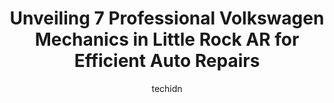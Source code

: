---
layout: ampstory
image: https://images.unsplash.com/photo-1625078995475-24378c4d611b?ixlib=rb-4.0.3&ixid=MnwxMjA3fDB8MHxwaG90by1wYWdlfHx8fGVufDB8fHx8&auto=format&fit=crop&w=640&h=853&q=80
author: techidn
featured: false
description: Looking for reliable and skilled Volkswagen Mechanic in Little Rock AR, USA? Your search ends here with the 7 best Volkswagen Mechanic in town. With their expertise and commitment to deliver
title: Unveiling 7 Professional Volkswagen Mechanics in Little Rock AR for Efficient Auto Repairs
cover:
   title: Unveiling 7 Professional Volkswagen Mechanics in Little Rock AR for Efficient Auto Repairs
   subtitle: Rickpate
   background: https://images.unsplash.com/photo-1625078995475-24378c4d611b?ixlib=rb-4.0.3&ixid=MnwxMjA3fDB8MHxwaG90by1wYWdlfHx8fGVufDB8fHx8&auto=format&fit=crop&w=640&h=853&q=80

pages: 
 - layout: thirds
   top: <h1>#1 Volkswagen of Little Rock</h1>
   bottom: "<p>Great experience. Fastest car buying EVER! Was in and out from test drive to signing papers in 1.5 hours! Unheard of!! Kareem, my salesman, was lovely, personable and hel</p>"
   background: https://www.knot35.com/toplist/wp-content/uploads/2023/06/best-volkswagen-mechanic-1-in-little-rock-ar-1685836482.jpeg
   backgroundblur: true
 - layout: thirds
   top: <h1>#2 922 Automotive Argenta</h1>
   bottom: "<p>425 Gum St, North Little Rock, AR 72114, United States</p>"
   background: https://www.knot35.com/toplist/wp-content/uploads/2023/06/best-volkswagen-mechanic-2-in-little-rock-ar-1685836482.jpeg
   cta:
      link: https://www.knot35.com/toplist/unveiling-7-professional-volkswagen-mechanics-in-little-rock-ar-for-efficient-auto-repairs/
      text: Unveiling 7 Professional Volkswagen Mechanics in Little Rock AR for Efficient Auto Repairs
 - layout: thirds
   top: <h1>#3 Smart Bubble Mobile Auto/Body Repair Shop</h1>
   bottom: "<p>3400 S Bowman Rd, Little Rock, AR 72211, United States</p>"
   background: https://www.knot35.com/toplist/wp-content/uploads/2023/06/best-volkswagen-mechanic-3-in-little-rock-ar-1685836483.jpeg
   cta:
      link: https://www.knot35.com/toplist/unveiling-7-professional-volkswagen-mechanics-in-little-rock-ar-for-efficient-auto-repairs/
      text: Unveiling 7 Professional Volkswagen Mechanics in Little Rock AR for Efficient Auto Repairs
 - layout: thirds
   top: <h1>#4 Parkway Automotive</h1>
   bottom: "<p>708 Kirk Rd, Little Rock, AR 72223, United States</p>"
   background: https://images.unsplash.com/photo-1496096265110-f83ad7f96608?ixlib=rb-4.0.3&ixid=MnwxMjA3fDB8MHxwaG90by1wYWdlfHx8fGVufDB8fHx8&auto=format&fit=crop&w=640&h=853&q=80
   cta:
      link: https://www.knot35.com/toplist/unveiling-7-professional-volkswagen-mechanics-in-little-rock-ar-for-efficient-auto-repairs/
      text: Unveiling 7 Professional Volkswagen Mechanics in Little Rock AR for Efficient Auto Repairs
 - layout: thirds
   top: <h1>#5 Christian Brothers Automotive West Little Rock</h1>
   bottom: "<p>15516 Chenal Pkwy, Little Rock, AR 72211, United States</p>"
   background: https://plus.unsplash.com/premium_photo-1664640458616-3c74f8cb4589?ixlib=rb-4.0.3&ixid=MnwxMjA3fDB8MHxwaG90by1wYWdlfHx8fGVufDB8fHx8&auto=format&fit=crop&w=640&h=853&q=80
   cta:
      link: https://www.knot35.com/toplist/unveiling-7-professional-volkswagen-mechanics-in-little-rock-ar-for-efficient-auto-repairs/
      text: Unveiling 7 Professional Volkswagen Mechanics in Little Rock AR for Efficient Auto Repairs
 - layout: thirds
   top: <h1>#6 Williams Automotive, Inc.</h1>
   bottom: "<p>20825 Arch St, Little Rock, AR 72206, United States</p>"
   background: https://images.unsplash.com/photo-1510906594845-bc082582c8cc?ixlib=rb-4.0.3&ixid=MnwxMjA3fDB8MHxwaG90by1wYWdlfHx8fGVufDB8fHx8&auto=format&fit=crop&w=640&h=853&q=80
   cta:
      link: https://www.knot35.com/toplist/unveiling-7-professional-volkswagen-mechanics-in-little-rock-ar-for-efficient-auto-repairs/
      text: Unveiling 7 Professional Volkswagen Mechanics in Little Rock AR for Efficient Auto Repairs
 - layout: thirds
   top: <h1>#7 Donnies Foreign Car Services</h1>
   bottom: "<p>104 Markham Park Dr, Little Rock, AR 72211, United States</p>"
   background: https://images.unsplash.com/photo-1553949345-eb786bb3f7ba?ixlib=rb-4.0.3&ixid=MnwxMjA3fDB8MHxwaG90by1wYWdlfHx8fGVufDB8fHx8&auto=format&fit=crop&w=640&h=853&q=80
   cta:
      link: https://www.knot35.com/toplist/unveiling-7-professional-volkswagen-mechanics-in-little-rock-ar-for-efficient-auto-repairs/
      text: Unveiling 7 Professional Volkswagen Mechanics in Little Rock AR for Efficient Auto Repairs
 - layout: thirds
   middle: Continue reading...
   background: https://images.unsplash.com/photo-1518640467707-6811f4a6ab73?ixlib=rb-4.0.3&ixid=MnwxMjA3fDB8MHxwaG90by1wYWdlfHx8fGVufDB8fHx8&auto=format&fit=crop&w=640&h=853&q=80
   cta:
      link: https://www.knot35.com/toplist/unveiling-7-professional-volkswagen-mechanics-in-little-rock-ar-for-efficient-auto-repairs/
      text: Unveiling 7 Professional Volkswagen Mechanics in Little Rock AR for Efficient Auto Repairs
      
---